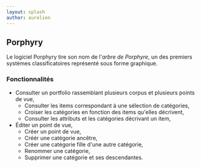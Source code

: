 ```yaml
---
layout: splash
author: aurelien
---
```


## Porphyry

Le logiciel Porphyry tire son nom de l'*arbre de Porphyre*, 
un des premiers systèmes classificatoires représenté sous forme graphique.

### Fonctionnalités

- Consulter un portfolio rassemblant plusieurs corpus et plusieurs points de vue,
  - Consulter les items correspondant à une sélection de catégories,
  - Croiser les catégories en fonction des items qu'elles décrivent,
  - Consulter les attributs et les catégories décrivant un item,
- Éditer un point de vue,
  - Créer un point de vue,
  - Créér une catégorie ancêtre, 
  - Créer une catégorie fille d'une autre catégorie, 
  - Renommer une catégorie,
  - Supprimer une catégorie et ses descendantes.
